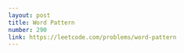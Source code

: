 ```yaml
---
layout: post
title: Word Pattern
number: 290
link: https://leetcode.com/problems/word-pattern
---
```

